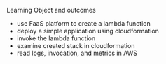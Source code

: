 Learning Object and outcomes

- use FaaS platform to create a lambda function
- deploy a simple application using cloudformation
- invoke the lambda function
- examine created stack in cloudformation
- read logs, invocation, and metrics in AWS
